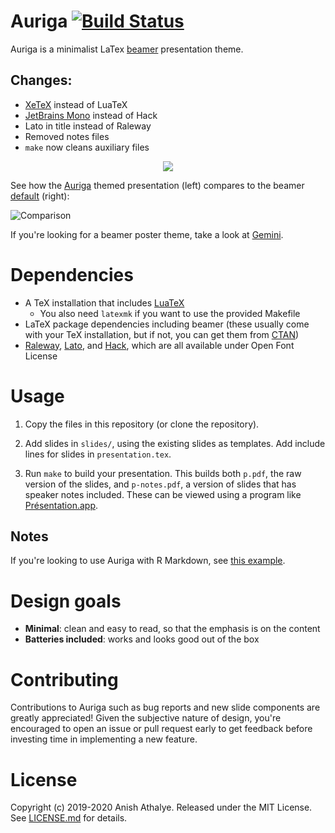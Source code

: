 # Auriga [![Build Status](https://travis-ci.com/anishathalye/auriga.svg?branch=master)](https://travis-ci.com/anishathalye/auriga)

Auriga is a minimalist LaTex [beamer] presentation theme.

## Changes:
* [XeTeX](xetex.sourceforge.net) instead of LuaTeX
* [JetBrains Mono](hhtps://www.jetbrains.com/lp/mono/) instead of Hack
* Lato in title instead of Raleway
* Removed notes files
* `make` now cleans auxiliary files

<p align="center">
<a href="https://raw.githubusercontent.com/anishathalye/auriga/assets/auriga.pdf">
<img src="https://raw.githubusercontent.com/anishathalye/auriga/assets/auriga.png">
</a>
</p>

See how the [Auriga][auriga-presentation] themed presentation (left) compares
to the beamer [default][beamer-default-presentation] (right):

![Comparison](https://raw.githubusercontent.com/anishathalye/auriga/assets/side-by-side.png)

If you're looking for a beamer poster theme, take a look at [Gemini].

# Dependencies

- A TeX installation that includes [LuaTeX]
    - You also need `latexmk` if you want to use the provided Makefile
- LaTeX package dependencies including beamer (these usually come with your TeX
  installation, but if not, you can get them from [CTAN])
- [Raleway], [Lato], and [Hack], which are all available under Open Font
  License

# Usage

1. Copy the files in this repository (or clone the repository).

1. Add slides in `slides/`, using the existing slides as templates. Add include
   lines for slides in `presentation.tex`.

1. Run `make` to build your presentation. This builds both `p.pdf`, the raw version
   of the slides, and `p-notes.pdf`, a version of slides that has speaker notes
   included. These can be viewed using a program like
   [Présentation.app][presentation-macos].

## Notes

If you're looking to use Auriga with R Markdown, see
[this example](https://github.com/jrosell/rmarkdown-beamer-presentation).

# Design goals

* **Minimal**: clean and easy to read, so that the emphasis is on the content
* **Batteries included**: works and looks good out of the box

# Contributing

Contributions to Auriga such as bug reports and new slide components are
greatly appreciated! Given the subjective nature of design, you're encouraged
to open an issue or pull request early to get feedback before investing time in
implementing a new feature.

# License

Copyright (c) 2019-2020 Anish Athalye. Released under the MIT License. See
[LICENSE.md][license] for details.

[beamer]: https://github.com/josephwright/beamer
[auriga-presentation]: https://raw.githubusercontent.com/anishathalye/auriga/assets/auriga.pdf
[beamer-default-presentation]: https://raw.githubusercontent.com/anishathalye/auriga/assets/beamer-default.pdf
[Gemini]: https://github.com/anishathalye/gemini
[LuaTeX]: http://www.luatex.org/
[CTAN]: https://ctan.org/
[Raleway]: https://www.fontsquirrel.com/fonts/raleway
[Lato]: https://www.fontsquirrel.com/fonts/lato
[Hack]: https://www.fontsquirrel.com/fonts/hack
[presentation-macos]: http://iihm.imag.fr/blanch/software/osx-presentation/
[license]: LICENSE.md
